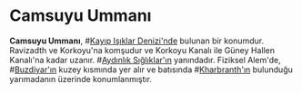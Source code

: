 # Camsuyu Ummanı

**Camsuyu Ummanı**,  #[Kayıp Işıklar Denizi'nde](locations/sea-of-lost-lights) bulunan bir konumdur. Ravizadth ve Korkoyu'na komşudur ve Korkoyu Kanalı ile Güney Hallen Kanalı'na kadar uzanır. #[Aydınlık Sığlıklar'ın](locations/luminous-shallows) yanındadır. Fiziksel Alem'de, #[Buzdiyar'ın](locations/frostlands) kuzey kısmında yer alır ve batısında #[Kharbranth'ın](locations/kharbranth) bulunduğu yarımadanın üzerinde konumlanmıştır.
